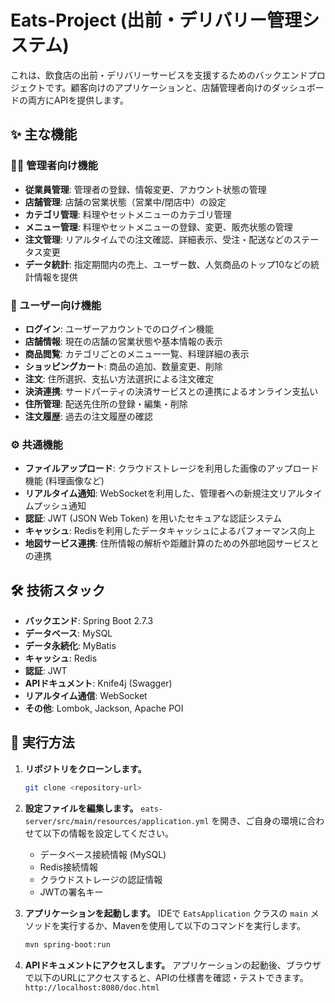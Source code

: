 # Eats-Project (出前・デリバリー管理システム)

これは、飲食店の出前・デリバリーサービスを支援するためのバックエンドプロジェクトです。顧客向けのアプリケーションと、店舗管理者向けのダッシュボードの両方にAPIを提供します。

## ✨ 主な機能

### 👨‍💼 管理者向け機能
- **従業員管理**: 管理者の登録、情報変更、アカウント状態の管理
- **店舗管理**: 店舗の営業状態（営業中/閉店中）の設定
- **カテゴリ管理**: 料理やセットメニューのカテゴリ管理
- **メニュー管理**: 料理やセットメニューの登録、変更、販売状態の管理
- **注文管理**: リアルタイムでの注文確認、詳細表示、受注・配送などのステータス変更
- **データ統計**: 指定期間内の売上、ユーザー数、人気商品のトップ10などの統計情報を提供

### 📱 ユーザー向け機能
- **ログイン**: ユーザーアカウントでのログイン機能
- **店舗情報**: 現在の店舗の営業状態や基本情報の表示
- **商品閲覧**: カテゴリごとのメニュー一覧、料理詳細の表示
- **ショッピングカート**: 商品の追加、数量変更、削除
- **注文**: 住所選択、支払い方法選択による注文確定
- **決済連携**: サードパーティの決済サービスとの連携によるオンライン支払い
- **住所管理**: 配送先住所の登録・編集・削除
- **注文履歴**: 過去の注文履歴の確認

### ⚙️ 共通機能
- **ファイルアップロード**: クラウドストレージを利用した画像のアップロード機能 (料理画像など)
- **リアルタイム通知**: WebSocketを利用した、管理者への新規注文リアルタイムプッシュ通知
- **認証**: JWT (JSON Web Token) を用いたセキュアな認証システム
- **キャッシュ**: Redisを利用したデータキャッシュによるパフォーマンス向上
- **地図サービス連携**: 住所情報の解析や距離計算のための外部地図サービスとの連携

## 🛠️ 技術スタック

- **バックエンド**: Spring Boot 2.7.3
- **データベース**: MySQL
- **データ永続化**: MyBatis
- **キャッシュ**: Redis
- **認証**: JWT
- **APIドキュメント**: Knife4j (Swagger)
- **リアルタイム通信**: WebSocket
- **その他**: Lombok, Jackson, Apache POI

## 🚀 実行方法

1.  **リポジトリをクローンします。**
    ```bash
    git clone <repository-url>
    ```

2.  **設定ファイルを編集します。**
    `eats-server/src/main/resources/application.yml` を開き、ご自身の環境に合わせて以下の情報を設定してください。
    - データベース接続情報 (MySQL)
    - Redis接続情報
    - クラウドストレージの認証情報
    - JWTの署名キー

3.  **アプリケーションを起動します。**
    IDEで `EatsApplication` クラスの `main` メソッドを実行するか、Mavenを使用して以下のコマンドを実行します。
    ```bash
    mvn spring-boot:run
    ```

4.  **APIドキュメントにアクセスします。**
    アプリケーションの起動後、ブラウザで以下のURLにアクセスすると、APIの仕様書を確認・テストできます。
    `http://localhost:8080/doc.html`
